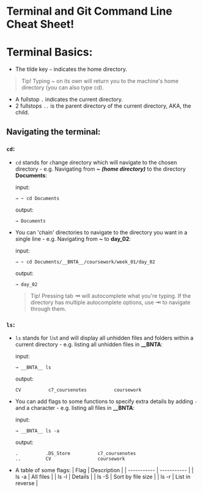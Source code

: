 # Terminal and Git Command Line Cheat Sheet!

# Terminal Basics: 

- The tilde key `~` indicates the home directory.
>Tip! Typing ~ on its own will return you to the machine's home directory (you can also type cd).
- A fullstop `.` indicates the current directory.
- 2 fullstops `..` is the parent directory of the current directory, AKA, the child.


## Navigating the terminal:
### `cd`:

- `cd` stands for `c`hange `d`irectory which will navigate to the chosen directory - e.g. Navigating from **~** ***(home directory)*** to the directory **Documents**:
    
    input:
    ```
    → ~ cd Documents 
    ```
    output:
    ```
    → Documents
    ```

  
- You can 'chain' directories to navigate to the directory you want in a single line - e.g. Navigating from **~** to **day_02**:

    input:
    ```
    → ~ cd Documents/__BNTA__/coursework/week_01/day_02
    ```
    output:
    ```
    → day_02
    ```
    >Tip! Pressing tab **⇥** will autocomplete what you're typing.
    >If the directory has multiple autocomplete options, use **⇥** to navigate through them. 

### `ls`:

- `ls` stands for `l`i`s`t and will display all unhidden files and folders within a current directory - e.g. listing all unhidden files in **__BNTA**:

    input:
    ```
    → __BNTA__ ls 
    ```
    output:
    ```
    CV          c7_coursenotes          coursework
    ```
- You can add flags to some functions to specify extra details by adding `-` and a character - e.g. listing all files in **__BNTA**:

    input:
    ```
    → __BNTA__ ls -a
    ```
    output:
    ```
    .          .DS_Store          c7_coursenotes
    ..         CV                 coursework
    ```
- A table of some flags:
    | Flag      | Description |
    | ----------- | ----------- |
    | ls -a      | All files       |
    | ls -l   |  Details       |
    | ls -S     | Sort by file size |
    | ls -r   |  List in reverse       |
    

<!-- > According to [DopeGhoti](https://unix.stackexchange.com/questions/355168/what-does-touch-stand-for) on StackOverflow, `touch`ing a file is named as such because you're "putting fresh fingerprints on it." -->